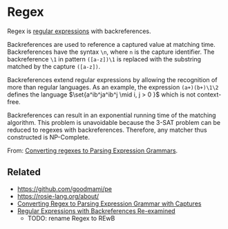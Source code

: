 # Regex

Regex is [regular expressions](Regular%20expressions.md) with backreferences.

Backreferences are used to reference a captured value at matching time. Backreferences have the syntax `\n`, where `n` is the capture identifier. The backreference `\1` in pattern `([a-z])\1` is replaced with the substring matched by the capture `([a-z])`.

Backreferences extend regular expressions by allowing the recognition of more than regular languages. As an example, the expression `(a+)(b+)\1\2` defines the language $\set{a^ib^ja^ib^j \mid i, j > 0 }$ which is not context-free.

Backreferences can result in an exponential running time of the matching algorithm. This problem is unavoidable because the 3-SAT problem can be reduced to regexes with backreferences. Therefore, any matcher thus constructed is NP-Complete.

From: [Converting regexes to Parsing Expression Grammars](https://www.inf.puc-rio.br/~roberto/docs/ry10-01.pdf).

## Related

- https://github.com/goodmami/pe
- https://rosie-lang.org/about/
- [Converting Regex to Parsing Expression Grammar with Captures](https://repository.lib.ncsu.edu/bitstream/handle/1840.20/38685/etd.pdf?sequence=1)
- [Regular Expressions with Backreferences Re-examined](<https://www.cair.org.za/sites/default/files/2019-08/regex%20(003).pdf>)
  - TODO: rename Regex to REwB
